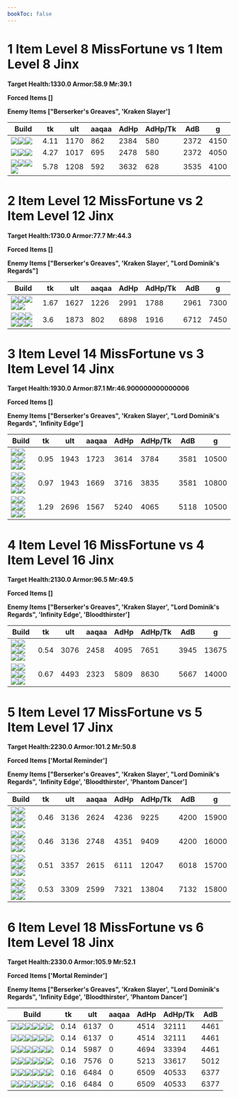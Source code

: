 ```yaml
---
bookToc: false
---
```


# 1 Item Level 8 MissFortune vs 1 Item Level 8 Jinx

**Target Health:1330.0 Armor:58.9 Mr:39.1**


**Forced Items []**


**Enemy Items ["Berserker's Greaves", 'Kraken Slayer']**




Build | tk | ult | aaqaa | AdHp | AdHp/Tk | AdB | g
-|-|-|-|-|-|-|-
![](/item/6671.png)![](/item/1001.png)![](/item/1055.png)|4.11|1170|862|2384|580|2372|4150
![](/item/3153.png)![](/item/1001.png)![](/item/1055.png)|4.27|1017|695|2478|580|2372|4050
![](/item/6673.png)![](/item/1001.png)![](/item/1055.png)![](/item/1036.png)|5.78|1208|592|3632|628|3535|4100




























































# 2 Item Level 12 MissFortune vs 2 Item Level 12 Jinx

**Target Health:1730.0 Armor:77.7 Mr:44.3**


**Forced Items []**


**Enemy Items ["Berserker's Greaves", 'Kraken Slayer', "Lord Dominik's Regards"]**




Build | tk | ult | aaqaa | AdHp | AdHp/Tk | AdB | g
-|-|-|-|-|-|-|-
![](/item/6672.png)![](/item/3124.png)![](/item/1001.png)![](/item/1055.png)![](/item/1036.png)|1.67|1627|1226|2991|1788|2961|7300
![](/item/6673.png)![](/item/3026.png)![](/item/1001.png)![](/item/1055.png)![](/item/1036.png)![](/item/1036.png)|3.6|1873|802|6898|1916|6712|7450




























































# 3 Item Level 14 MissFortune vs 3 Item Level 14 Jinx

**Target Health:1930.0 Armor:87.1 Mr:46.900000000000006**


**Forced Items []**


**Enemy Items ["Berserker's Greaves", 'Kraken Slayer', "Lord Dominik's Regards", 'Infinity Edge']**




Build | tk | ult | aaqaa | AdHp | AdHp/Tk | AdB | g
-|-|-|-|-|-|-|-
![](/item/6672.png)![](/item/3124.png)![](/item/3091.png)![](/item/1001.png)![](/item/1055.png)![](/item/1036.png)|0.95|1943|1723|3614|3784|3581|10500
![](/item/3153.png)![](/item/3091.png)![](/item/3124.png)![](/item/1001.png)![](/item/1055.png)![](/item/1036.png)|0.97|1943|1669|3716|3835|3581|10800
![](/item/6671.png)![](/item/6673.png)![](/item/6676.png)![](/item/1001.png)![](/item/1055.png)![](/item/1036.png)|1.29|2696|1567|5240|4065|5118|10500




























































# 4 Item Level 16 MissFortune vs 4 Item Level 16 Jinx

**Target Health:2130.0 Armor:96.5 Mr:49.5**


**Forced Items []**


**Enemy Items ["Berserker's Greaves", 'Kraken Slayer', "Lord Dominik's Regards", 'Infinity Edge', 'Bloodthirster']**




Build | tk | ult | aaqaa | AdHp | AdHp/Tk | AdB | g
-|-|-|-|-|-|-|-
![](/item/6672.png)![](/item/3124.png)![](/item/3033.png)![](/item/3153.png)![](/item/1001.png)![](/item/1037.png)|0.54|3076|2458|4095|7651|3945|13675
![](/item/6671.png)![](/item/6673.png)![](/item/6676.png)![](/item/3033.png)![](/item/1001.png)![](/item/1038.png)|0.67|4493|2323|5809|8630|5667|14000




























































# 5 Item Level 17 MissFortune vs 5 Item Level 17 Jinx

**Target Health:2230.0 Armor:101.2 Mr:50.8**


**Forced Items ['Mortal Reminder']**


**Enemy Items ["Berserker's Greaves", 'Kraken Slayer', "Lord Dominik's Regards", 'Infinity Edge', 'Bloodthirster', 'Phantom Dancer']**




Build | tk | ult | aaqaa | AdHp | AdHp/Tk | AdB | g
-|-|-|-|-|-|-|-
![](/item/6672.png)![](/item/3124.png)![](/item/3091.png)![](/item/3033.png)![](/item/3115.png)![](/item/1001.png)|0.46|3136|2624|4236|9225|4200|15900
![](/item/6672.png)![](/item/3124.png)![](/item/3033.png)![](/item/3153.png)![](/item/3115.png)![](/item/1001.png)|0.46|3136|2748|4351|9409|4200|16000
![](/item/6672.png)![](/item/3124.png)![](/item/3091.png)![](/item/3033.png)![](/item/6673.png)![](/item/1001.png)|0.51|3357|2615|6111|12047|6018|15700
![](/item/6672.png)![](/item/3124.png)![](/item/3033.png)![](/item/3153.png)![](/item/3026.png)![](/item/1001.png)|0.53|3309|2599|7321|13804|7132|15800




























































# 6 Item Level 18 MissFortune vs 6 Item Level 18 Jinx

**Target Health:2330.0 Armor:105.9 Mr:52.1**


**Forced Items ['Mortal Reminder']**


**Enemy Items ["Berserker's Greaves", 'Kraken Slayer', "Lord Dominik's Regards", 'Infinity Edge', 'Bloodthirster', 'Phantom Dancer']**




Build | tk | ult | aaqaa | AdHp | AdHp/Tk | AdB
-|-|-|-|-|-|-
![](/item/6671.png)![](/item/3091.png)![](/item/3033.png)![](/item/3095.png)![](/item/6676.png)![](/item/6693.png)|0.14|6137|0|4514|32111|4461
![](/item/6671.png)![](/item/3091.png)![](/item/3033.png)![](/item/3095.png)![](/item/6676.png)![](/item/6696.png)|0.14|6137|0|4514|32111|4461
![](/item/6671.png)![](/item/3072.png)![](/item/3033.png)![](/item/3091.png)![](/item/3095.png)![](/item/6676.png)|0.14|5987|0|4694|33394|4461
![](/item/3153.png)![](/item/3095.png)![](/item/3033.png)![](/item/3814.png)![](/item/6676.png)![](/item/3142.png)|0.16|7576|0|5213|33617|5012
![](/item/6671.png)![](/item/6673.png)![](/item/6676.png)![](/item/3033.png)![](/item/3095.png)![](/item/6693.png)|0.16|6484|0|6509|40533|6377
![](/item/6671.png)![](/item/6673.png)![](/item/6676.png)![](/item/3033.png)![](/item/3095.png)![](/item/6696.png)|0.16|6484|0|6509|40533|6377




























































